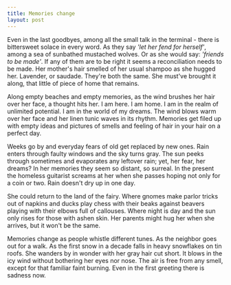 ```yaml
---
title: Memories change
layout: post
---
```


Even in the last goodbyes, among all the small talk in the terminal - there is bittersweet solace in every word. As they say *'let her fend for herself'*, among a sea of sunbathed mustached wolves. Or as she would say: *'friends to be made'*. If any of them are to be right it seems a reconciliation needs to be made. Her mother's hair smelled of her usual shampoo as she hugged her. Lavender, or saudade. They're both the same. She must've brought it along, that little of piece of home that remains.

Along empty beaches and empty memories, as the wind brushes her hair over her face, a thought hits her. I am here. I am home. I am in the realm of unlimited potential. I am in the world of my dreams. The wind blows warm over her face and her linen tunic waves in its rhythm. Memories get filed up with empty ideas and pictures of smells and feeling of hair in your hair on a perfect day.

Weeks go by and everyday fears of old get replaced by new ones. Rain enters through faulty windows and the sky turns gray. The sun peeks through sometimes and evaporates any leftover rain; yet, her fear, her dreams? In her memories they seem so distant, so surreal. In the present the homeless guitarist screams at her when she passes hoping not only for a coin or two. Rain doesn't dry up in one day.

She could return to the land of the fairy. Where gnomes make parlor tricks out of napkins and ducks play chess with their beaks against beavers playing with their elbows full of callouses. Where night is day and the sun only rises for those with ashen skin. Her parents might hug her when she arrives, but it won't be the same.

Memories change as people whistle different tunes. As the neighbor goes out for a walk. As the first snow in a decade falls in heavy snowflakes on tin roofs. She wanders by in wonder with her gray hair cut short. It blows in the icy wind without bothering her eyes nor nose. The air is free from any smell, except for that familiar faint burning. Even in the first greeting there is sadness now. 

